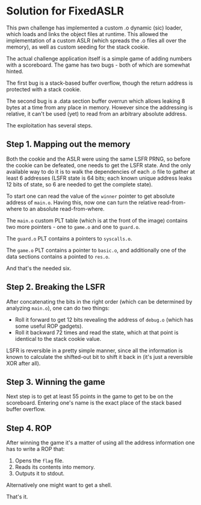 # Solution for FixedASLR

This pwn challenge has implemented a custom .o dynamic (sic) loader, which loads
and links the object files at runtime. This allowed the implementation of a
custom ASLR (which spreads the .o files all over the memory), as well as custom
seeding for the stack cookie.

The actual challenge application itself is a simple game of adding numbers with
a scoreboard. The game has two bugs - both of which are somewhat hinted.

The first bug is a stack-based buffer overflow, though the return address is
protected with a stack cookie.

The second bug is a .data section buffer overrun which allows leaking 8 bytes
at a time from any place in memory. However since the addressing is relative,
it can't be used (yet) to read from an arbitrary absolute address.

The exploitation has several steps.

## Step 1. Mapping out the memory

Both the cookie and the ASLR were using the same LSFR PRNG, so before the cookie
can be defeated, one needs to get the LSFR state. And the only available way to
do it is to walk the dependencies of each .o file to gather at least 6
addresses (LSFR state is 64 bits; each known unique address leaks 12 bits of
state, so 6 are needed to get the complete state).

To start one can read the value of the `winner` pointer to get absolute address
of `main.o`. Having this, now one can turn the relative read-from-where to an
absolute read-from-where.

The `main.o` custom PLT table (which is at the front of the image) contains two
more pointers - one to `game.o` and one to `guard.o`.

The `guard.o` PLT contains a pointers to `syscalls.o`.

The `game.o` PLT contains a pointer to `basic.o`, and additionally one of the
data sections contains a pointed to `res.o`.

And that's the needed six.

## Step 2. Breaking the LSFR

After concatenating the bits in the right order (which can be determined by
analyzing `main.o`), one can do two things:

  * Roll it forward to get 12 bits revealing the address of `debug.o` (which has
    some useful ROP gadgets).
  * Roll it backward 72 times and read the state, which at that point is
    identical to the stack cookie value.

LSFR is reversible in a pretty simple manner, since all the information is known
to calculate the shifted-out bit to shift it back in (it's just a reversible XOR
after all).

## Step 3. Winning the game

Next step is to get at least 55 points in the game to get to be on the
scoreboard. Entering one's name is the exact place of the stack based buffer
overflow.

## Step 4. ROP

After winning the game it's a matter of using all the address information one
has to write a ROP that:

  1. Opens the `flag` file.
  2. Reads its contents into memory.
  3. Outputs it to stdout.

Alternatively one might want to get a shell.

That's it.
